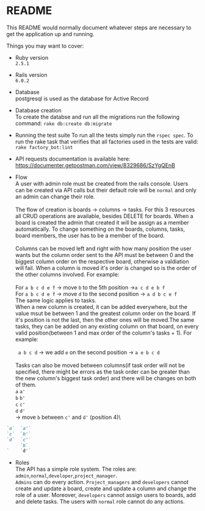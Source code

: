 # README

This README would normally document whatever steps are necessary to get the
application up and running.

Things you may want to cover:

* Ruby version\
`2.5.1`

* Rails version\
`6.0.2`

* Database\
postgresql is used as the database for Active Record

* Database creation\
 To create the databse and run all the migrations run the following command: `rake db:create db:migrate`

* Running the test suite
  To run all the tests simply run the `rspec spec`.
  To run the rake task that verifies that all factories used in the tests are valid: `rake factory_bot:lint`
  
* API requests documentation is available here: https://documenter.getpostman.com/view/8329686/SzYgQEnB

* Flow\
A user with admin role must be created from the rails console. Users can be created via API calls but their default role will be `normal` and only an admin can change their role.\
\
The flow of creation is boards -> columns -> tasks\. For this 3 resources all CRUD operations are available, besides DELETE for boards. When a board is created the admin that created it will be assign as a member automatically. To change something on the boards, columns, tasks, board members, the user has to be a member of the board.\
\
Columns can be moved left and right with how many position the user wants but the column order sent to the API must be between 0 and the biggest column order on the respective board, otherwise a valdiation will fail. When a column is moved it's order is changed so is the order of the other columns  involved. For example: \
\
For `a b c d e f` -> move `b` to the 5th position ->`a c d e b f`\
For `a b c d e f` -> move `d` to the second position -> `a d b c e f`\
The same logic applies to tasks.
\
When a new column is created, it can be added everywhere, but the value msut be between 1 and the greatest column order on the board. If it's position is not the last, then the other ones will be moved.The same tasks, they can be added on any existing column on that board, on every valid position(between 1 and max order of the column's tasks + 1). For example: \
\
` a b c d` -> we add `e` on the second position -> `a e b c d` \
\
Tasks can also be moved between columns(if task order will not be specified, there might be errors as the task order can be greater than the new column's biggest task order) and there will be changes on both of them.
\
`a`  `a'`\
`b`  `b'`\
`c`  `c'`
\
`d`  `d'`
\
-> move `b` between `c'` and `d'` (position 4)\
```ruby
`a`  `a'`
`c`  `b'`
`d`  `c'`
     `b`
`    `d'`
```
* Roles\
The API has a simple role system. The roles are: `admin`,`normal`,`developer`,`project_manager`.\
`Admins` can do every action. `Project_managers` and `developers` cannot create and update a board, create and update a column and change the role of a user. Moreover, `developers` cannot assign users to boards, add and delete tasks.
The users with `normal` role cannot do any actions.


